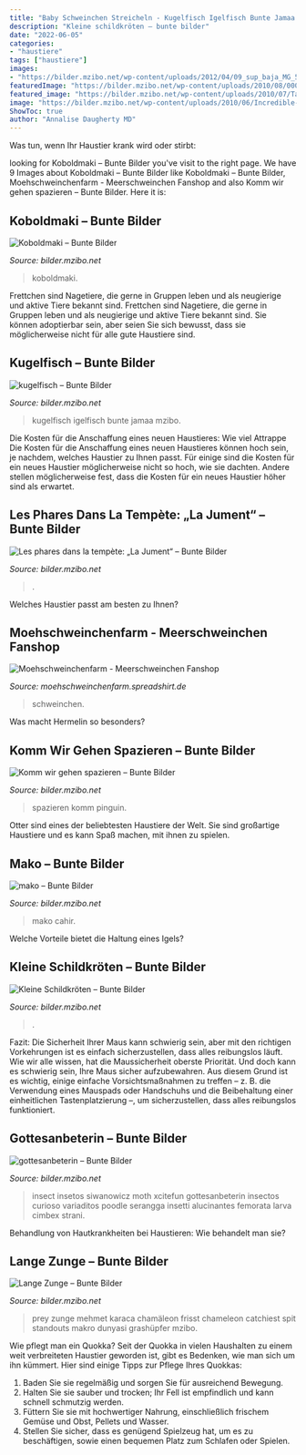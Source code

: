 ```yaml
---
title: "Baby Schweinchen Streicheln - Kugelfisch Igelfisch Bunte Jamaa Mzibo"
description: "Kleine schildkröten – bunte bilder"
date: "2022-06-05"
categories:
- "haustiere"
tags: ["haustiere"]
images:
- "https://bilder.mzibo.net/wp-content/uploads/2012/04/09_sup_baja_MG_5146_puffer.jpg"
featuredImage: "https://bilder.mzibo.net/wp-content/uploads/2010/08/00014-1024x686.jpg"
featured_image: "https://bilder.mzibo.net/wp-content/uploads/2010/07/Tarsier_Hugs_Mossy_Branch.jpg"
image: "https://bilder.mzibo.net/wp-content/uploads/2010/06/Incredible-Insect-Photographs-By-Igor-Siwanowicz-14.jpg"
ShowToc: true
author: "Annalise Daugherty MD"
---
```



Was tun, wenn Ihr Haustier krank wird oder stirbt:

	

		
looking for Koboldmaki – Bunte Bilder you've visit to the right page. We have 9 Images about Koboldmaki – Bunte Bilder like Koboldmaki – Bunte Bilder, Moehschweinchenfarm - Meerschweinchen Fanshop and also Komm wir gehen spazieren – Bunte Bilder. Here it is:
		
    
## Koboldmaki – Bunte Bilder

<img loading=lazy src="https://bilder.mzibo.net/wp-content/uploads/2010/07/Tarsier_Hugs_Mossy_Branch.jpg" onerror="this.onerror=null;this.src='https://tse4.mm.bing.net/th?id=OIP.ZGhuFEg33_01VN64NgjrRQHaJ4&amp;pid=15.1';" alt="Koboldmaki – Bunte Bilder">

_Source: bilder.mzibo.net_

>koboldmaki. 

	

Frettchen sind Nagetiere, die gerne in Gruppen leben und als neugierige und aktive Tiere bekannt sind.
Frettchen sind Nagetiere, die gerne in Gruppen leben und als neugierige und aktive Tiere bekannt sind. Sie können adoptierbar sein, aber seien Sie sich bewusst, dass sie möglicherweise nicht für alle gute Haustiere sind.

    
## Kugelfisch – Bunte Bilder

<img loading=lazy src="https://bilder.mzibo.net/wp-content/uploads/2012/04/09_sup_baja_MG_5146_puffer.jpg" onerror="this.onerror=null;this.src='https://tse4.mm.bing.net/th?id=OIP.DpwdAjjgbAYKGEdxoYAAgQHaE8&amp;pid=15.1';" alt="kugelfisch – Bunte Bilder">

_Source: bilder.mzibo.net_

>kugelfisch igelfisch bunte jamaa mzibo. 

	

Die Kosten für die Anschaffung eines neuen Haustieres: Wie viel
Attrappe
Die Kosten für die Anschaffung eines neuen Haustieres können hoch sein, je nachdem, welches Haustier zu Ihnen passt. Für einige sind die Kosten für ein neues Haustier möglicherweise nicht so hoch, wie sie dachten. Andere stellen möglicherweise fest, dass die Kosten für ein neues Haustier höher sind als erwartet.

    
## Les Phares Dans La Tempète: „La Jument“ – Bunte Bilder

<img loading=lazy src="https://bilder.mzibo.net/wp-content/uploads/2010/08/00014-1024x686.jpg" onerror="this.onerror=null;this.src='https://tse3.mm.bing.net/th?id=OIP.ZWsdq4AqqknfmOU1VZfn7gHaE9&amp;pid=15.1';" alt="Les phares dans la tempète: „La Jument“ – Bunte Bilder">

_Source: bilder.mzibo.net_

>. 

	

Welches Haustier passt am besten zu Ihnen?

    
## Moehschweinchenfarm - Meerschweinchen Fanshop

<img loading=lazy src="http://image.spreadshirtmedia.net/image-server/v1/products/142850703/views/1,width=300,height=300,appearanceId=2,backgroundColor=7ac579,version=1469444564/schweinchen-baby-von-unten-tasse-einfarbig.jpg" onerror="this.onerror=null;this.src='https://tse4.mm.bing.net/th?id=OIP.ISJ7t725wZ4eBkqHZr7RMwAAAA&amp;pid=15.1';" alt="Moehschweinchenfarm - Meerschweinchen Fanshop">

_Source: moehschweinchenfarm.spreadshirt.de_

>schweinchen. 

	

Was macht Hermelin so besonders?

    
## Komm Wir Gehen Spazieren – Bunte Bilder

<img loading=lazy src="https://bilder.mzibo.net/wp-content/uploads/2012/07/SgTpD.jpg" onerror="this.onerror=null;this.src='https://tse3.mm.bing.net/th?id=OIP.335_bz0wyT_D95O9dNhGmQHaDo&amp;pid=15.1';" alt="Komm wir gehen spazieren – Bunte Bilder">

_Source: bilder.mzibo.net_

>spazieren komm pinguin. 

	

Otter sind eines der beliebtesten Haustiere der Welt. Sie sind großartige Haustiere und es kann Spaß machen, mit ihnen zu spielen.

    
## Mako – Bunte Bilder

<img loading=lazy src="http://bilder.mzibo.net/wp-content/uploads/2012/10/article-0-15A7F130000005DC-506_964x1099.jpg" onerror="this.onerror=null;this.src='https://tse3.mm.bing.net/th?id=OIP.xNWD56IC2EwODeh9kST_2gHaIc&amp;pid=15.1';" alt="mako – Bunte Bilder">

_Source: bilder.mzibo.net_

>mako cahir. 

	

Welche Vorteile bietet die Haltung eines Igels?

    
## Kleine Schildkröten – Bunte Bilder

<img loading=lazy src="http://bilder.mzibo.net/wp-content/uploads/2010/05/Q2BFr.jpg" onerror="this.onerror=null;this.src='https://tse4.mm.bing.net/th?id=OIP.qD9NjkqdvSXEWC7u3SFRdQHaE2&amp;pid=15.1';" alt="Kleine Schildkröten – Bunte Bilder">

_Source: bilder.mzibo.net_

>. 

	

Fazit: Die Sicherheit Ihrer Maus kann schwierig sein, aber mit den richtigen Vorkehrungen ist es einfach sicherzustellen, dass alles reibungslos läuft.
Wie wir alle wissen, hat die Maussicherheit oberste Priorität. Und doch kann es schwierig sein, Ihre Maus sicher aufzubewahren. Aus diesem Grund ist es wichtig, einige einfache Vorsichtsmaßnahmen zu treffen – z. B. die Verwendung eines Mauspads oder Handschuhs und die Beibehaltung einer einheitlichen Tastenplatzierung –, um sicherzustellen, dass alles reibungslos funktioniert.

    
## Gottesanbeterin – Bunte Bilder

<img loading=lazy src="https://bilder.mzibo.net/wp-content/uploads/2010/06/Incredible-Insect-Photographs-By-Igor-Siwanowicz-14.jpg" onerror="this.onerror=null;this.src='https://tse3.mm.bing.net/th?id=OIP.ySAlYi4ZOjBOy0S_mt5LVAHaHa&amp;pid=15.1';" alt="gottesanbeterin – Bunte Bilder">

_Source: bilder.mzibo.net_

>insect insetos siwanowicz moth xcitefun gottesanbeterin insectos curioso variaditos poodle serangga insetti alucinantes femorata larva cimbex strani. 

	

Behandlung von Hautkrankheiten bei Haustieren: Wie behandelt man sie?

    
## Lange Zunge – Bunte Bilder

<img loading=lazy src="https://bilder.mzibo.net/wp-content/uploads/2012/09/yWwOO.jpg" onerror="this.onerror=null;this.src='https://tse4.mm.bing.net/th?id=OIP.5lOf0PVB5B1JhOxH0ePyqgHaE7&amp;pid=15.1';" alt="Lange Zunge – Bunte Bilder">

_Source: bilder.mzibo.net_

>prey zunge mehmet karaca chamäleon frisst chameleon catchiest spit standouts makro dunyasi grashüpfer mzibo. 

	

Wie pflegt man ein Quokka?
Seit der Quokka in vielen Haushalten zu einem weit verbreiteten Haustier geworden ist, gibt es Bedenken, wie man sich um ihn kümmert. Hier sind einige Tipps zur Pflege Ihres Quokkas:
1. Baden Sie sie regelmäßig und sorgen Sie für ausreichend Bewegung.
2. Halten Sie sie sauber und trocken; Ihr Fell ist empfindlich und kann schnell schmutzig werden.
3. Füttern Sie sie mit hochwertiger Nahrung, einschließlich frischem Gemüse und Obst, Pellets und Wasser.
4. Stellen Sie sicher, dass es genügend Spielzeug hat, um es zu beschäftigen, sowie einen bequemen Platz zum Schlafen oder Spielen.

